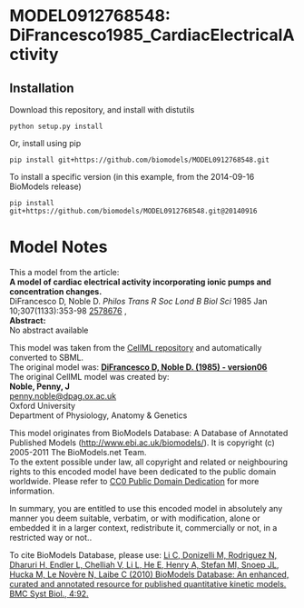 # MODEL0912768548: DiFrancesco1985_CardiacElectricalActivity

## Installation

Download this repository, and install with distutils

`python setup.py install`

Or, install using pip

`pip install git+https://github.com/biomodels/MODEL0912768548.git`

To install a specific version (in this example, from the 2014-09-16 BioModels release)

`pip install git+https://github.com/biomodels/MODEL0912768548.git@20140916`


# Model Notes


This a model from the article:  
**A model of cardiac electrical activity incorporating ionic pumps and concentration changes.**   
DiFrancesco D, Noble D. _Philos Trans R Soc Lond B Biol Sci_ 1985 Jan
10;307(1133):353-98 [2578676](http://www.ncbi.nlm.nih.gov/pubmed/2578676) ,  
**Abstract:**   
No abstract available

This model was taken from the [CellML
repository](http://www.cellml.org/models) and automatically converted to SBML.  
The original model was: [ **DiFrancesco D, Noble D. (1985) - version06**
](http://www.cellml.org/models/difrancesco_noble_1985_version06)  
The original CellML model was created by:  
**Noble, Penny, J**   
penny.noble@dpag.ox.ac.uk  
Oxford University  
Department of Physiology, Anatomy & Genetics  

This model originates from BioModels Database: A Database of Annotated
Published Models (http://www.ebi.ac.uk/biomodels/). It is copyright (c)
2005-2011 The BioModels.net Team.  
To the extent possible under law, all copyright and related or neighbouring
rights to this encoded model have been dedicated to the public domain
worldwide. Please refer to [CC0 Public Domain
Dedication](http://creativecommons.org/publicdomain/zero/1.0/) for more
information.

In summary, you are entitled to use this encoded model in absolutely any
manner you deem suitable, verbatim, or with modification, alone or embedded it
in a larger context, redistribute it, commercially or not, in a restricted way
or not..  
  
To cite BioModels Database, please use: [Li C, Donizelli M, Rodriguez N,
Dharuri H, Endler L, Chelliah V, Li L, He E, Henry A, Stefan MI, Snoep JL,
Hucka M, Le Novère N, Laibe C (2010) BioModels Database: An enhanced, curated
and annotated resource for published quantitative kinetic models. BMC Syst
Biol., 4:92.](http://www.ncbi.nlm.nih.gov/pubmed/20587024)


